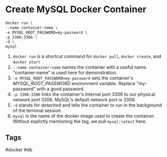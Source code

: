# Create MySQL Docker Container

```bash
docker run \
--name container-name \
-e MYSQL_ROOT_PASSWORD=my-password \
-p 3306:3306 \
-d \
mysql
```

1. `docker run` is a shortcut command for `docker pull`, `docker create`, and `docker start`  
2. `--name container-name` names the container with a useful name. "container-name" is used here for demonstration.  
3. `-e MYSQL_ROOT_PASSWORD=my-password` sets the container's  *MYSQL_ROOT_PASSWORD* environment variable. Replace "my-password" with a good password.  
4. `-p 3306:3306` links the container's internal port 3306 to our physical network port 3306. MySQL's default network port is 3306.  
5. `-d` stands for *detached* and tells the container to run in the background of the terminal session.  
6. `mysql` is the name of the docker image used to create the container. Without explictly mentioning the tag, we pull `mysql:latest` here.  

## Tags
#docker #db
